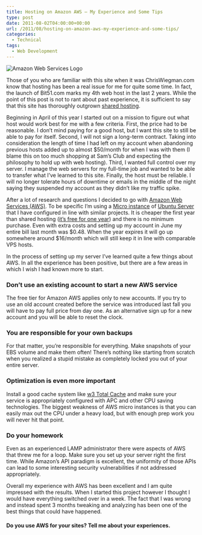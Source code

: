 ```yaml
---
title: Hosting on Amazon AWS – My Experience and Some Tips
type: post
date: 2011-08-02T04:00:00+00:00
url: /2011/08/hosting-on-amazon-aws-my-experience-and-some-tips/
categories:
  - Technical
tags:
  - Web Development
---
```


![Amazon Web Services Logo](/images/2011/08/aws-logo-350x129-1.png)

Those of you who are familiar with this site when it was ChrisWiegman.com know that hosting has been a real issue for me for quite some time. In fact, the launch of Bit51.com marks my 4th web host in the last 2 years. While the point of this post is not to rant about past experience, it is sufficient to say that this site has thoroughly outgrown [shared hosting](http://en.wikipedia.org/wiki/Shared_web_hosting_service "Shared hosting on Wikipedia.").

Beginning in April of this year I started out on a mission to figure out what host would work best for me with a few criteria. First, the price had to be reasonable. I don’t mind paying for a good host, but I want this site to still be able to pay for itself. Second, I will not sign a long-term contract. Taking into consideration the length of time I had left on my account when abandoning previous hosts added up to almost $50/month for when I was with them (I blame this on too much shopping at Sam’s Club and expecting the philosophy to hold up with web hosting). Third, I wanted full control over my server. I manage the web servers for my full-time job and wanted to be able to transfer what I’ve learned to this site. Finally, the host must be reliable. I will no longer tolerate hours of downtime or emails in the middle of the night saying they suspended my account as they didn’t like my traffic spike.

After a lot of research and questions I decided to go with [Amazon Web Services (AWS)](http://aws.amazon.com/ "Amazon Web Services"). To be specific I’m using a [Micro instance](http://aws.amazon.com/about-aws/whats-new/2010/09/09/announcing-micro-instances-for-amazon-ec2/ "Amazon Micro Instance") of [Ubuntu Server](https://help.ubuntu.com/community/EC2StartersGuide "Ubuntu EC2 Starter Guide") that I have configured in line with similar projects. It is cheaper the first year than shared hosting ([it’s free for one year](http://aws.amazon.com/free/ "Amazon AWS free tier")) and there is no minimum purchase. Even with extra costs and setting up my account in June my entire bill last month was $0.48. When the year expires it will go up somewhere around $16/month which will still keep it in line with comparable VPS hosts.

In the process of setting up my server I’ve learned quite a few things about AWS. In all the experience has been positive, but there are a few areas in which I wish I had known more to start.

### Don’t use an existing account to start a new AWS service

The free tier for Amazon AWS applies only to new accounts. If you try to use an old account created before the service was introduced last fall you will have to pay full price from day one. As an alternative sign up for a new account and you will be able to reset the clock.

### You are responsible for your own backups

For that matter, you’re responsible for everything. Make snapshots of your EBS volume and make them often! There’s nothing like starting from scratch when you realized a stupid mistake as completely locked you out of your entire server.

### Optimization is even more important

Install a good cache system like [w3 Total Cache](http://wordpress.org/extend/plugins/w3-total-cache/ "W3 Total Cache") and make sure your service is appropriately configured with APC and other CPU saving technologies. The biggest weakness of AWS micro instances is that you can easily max out the CPU under a heavy load, but with enough prep work you will never hit that point.

### Do your homework

Even as an experienced LAMP administrator there were aspects of AWS that threw me for a loop. Make sure you set up your server right the first time. While Amazon’s API paradigm is excellent, the uniformity of those APIs can lead to some interesting security vulnerabilities if not addressed appropriately.

Overall my experience with AWS has been excellent and I am quite impressed with the results. When I started this project however I thought I would have everything switched over in a week. The fact that I was wrong and instead spent 3 months tweaking and analyzing has been one of the best things that could have happened.

#### Do you use AWS for your sites? Tell me about your experiences.